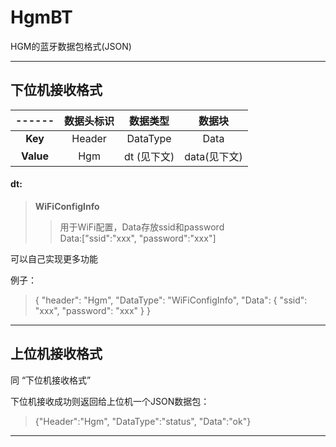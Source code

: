 # HgmBT

HGM的蓝牙数据包格式(JSON)

---

## 下位机接收格式

|------|数据头标识|数据类型    |数据块      |
|:----:|:-------:|:--------:|:----------:|
| __Key__|Header   |DataType  |Data        |
| __Value__|Hgm  |dt (见下文)|data(见下文)|

#### dt:
>__WiFiConfigInfo__
>>用于WiFi配置，Data存放ssid和password  
>>Data:["ssid":"xxx", "password":"xxx"]
>
可以自己实现更多功能

例子：
> {
"header": "Hgm",
"DataType": "WiFiConfigInfo",
"Data": {
"ssid": "xxx",
"password": "xxx"
}
}


---

## 上位机接收格式

同 “下位机接收格式”

下位机接收成功则返回给上位机一个JSON数据包：
> {"Header":"Hgm", "DataType":"status", "Data":"ok"}


---




